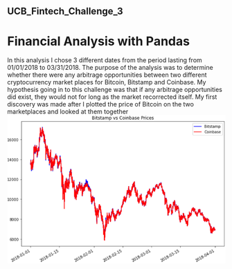## UCB_Fintech_Challenge_3
# Financial Analysis with Pandas
In this analysis I chose 3 different dates from the period lasting from 01/01/2018 to 03/31/2018.
The purpose of the analysis was to determine whether there were any arbitrage opportunities between two different cryptocurrency market places for Bitcoin, Bitstamp and Coinbase.
My hypothesis going in to this challenge was that if any arbitrage opportunities did exist, they would not for long as the market recorrected itself.
My first discovery was made after I plotted the price of Bitcoin on the two marketplaces and looked at them together
![3monthgraph](Resources/Images/3monthgraph.PNG)